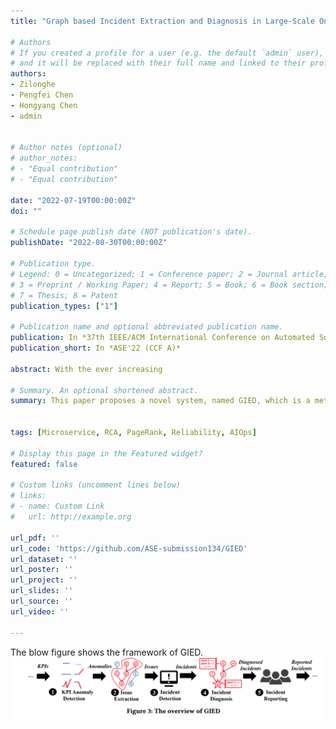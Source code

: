 ```yaml
---
title: "Graph based Incident Extraction and Diagnosis in Large-Scale Online Systems"

# Authors
# If you created a profile for a user (e.g. the default `admin` user), write the username (folder name) here 
# and it will be replaced with their full name and linked to their profile.
authors:
- Zilonghe
- Pengfei Chen
- Hongyang Chen
- admin


# Author notes (optional)
# author_notes:
# - "Equal contribution"
# - "Equal contribution"

date: "2022-07-19T00:00:00Z"
doi: ""

# Schedule page publish date (NOT publication's date).
publishDate: "2022-08-30T00:00:00Z"

# Publication type.
# Legend: 0 = Uncategorized; 1 = Conference paper; 2 = Journal article;
# 3 = Preprint / Working Paper; 4 = Report; 5 = Book; 6 = Book section;
# 7 = Thesis; 8 = Patent
publication_types: ["1"]

# Publication name and optional abbreviated publication name.
publication: In *37th IEEE/ACM International Conference on Automated Software Engineering (CCF A)*
publication_short: In *ASE'22 (CCF A)*

abstract: With the ever increasing

# Summary. An optional shortened abstract.
summary: This paper proposes a novel system, named GIED, which is a method to automatically analyze the cascading effect of availability issues in online systems. GIED enables the extraction of graph-based issue representations. This representation includes both the issue symptoms and affected service attributes. A neural network is used to perform incident detection. Finally, the PageRank algorithm is used to locate the root cause of the incident.


tags: [Microservice, RCA, PageRank, Reliability, AIOps]

# Display this page in the Featured widget?
featured: false

# Custom links (uncomment lines below)
# links:
# - name: Custom Link
#   url: http://example.org

url_pdf: ''
url_code: 'https://github.com/ASE-submission134/GIED'
url_dataset: ''
url_poster: ''
url_project: ''
url_slides: ''
url_source: ''
url_video: ''

---
```

The blow figure shows the framework of GIED.
![GIED Framework](./gied.jpg)

